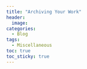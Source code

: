 ```yaml
---
title: "Archiving Your Work"
header:
  image:
categories:
  - Blog
tags:
  - Miscellaneous
toc: true
toc_sticky: true
---
```

